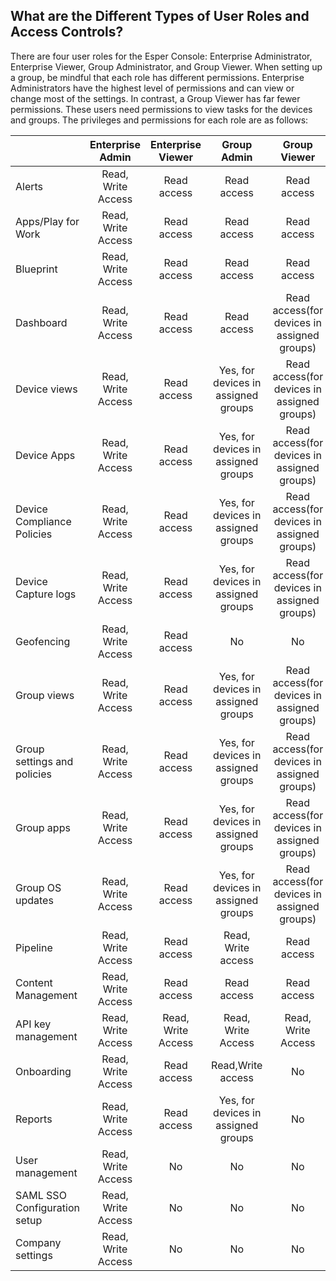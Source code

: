 ## What are the Different Types of User Roles and Access Controls?

There are four user roles for the Esper Console: Enterprise Administrator, Enterprise Viewer, Group Administrator, and Group Viewer. When setting up a group, be mindful that each role has different permissions. Enterprise Administrators have the highest level of permissions and can view or change most of the settings. In contrast, a Group Viewer has far fewer permissions. These users need permissions to view tasks for the devices and groups. The privileges and permissions for each role are as follows:

|                             |  Enterprise Admin  |  Enterprise Viewer |             Group Admin             |                 Group Viewer                |
|-----------------------------|:------------------:|:------------------:|:-----------------------------------:|:-------------------------------------------:|
| Alerts                      | Read, Write Access |     Read access    |             Read access             |                 Read access                 |
| Apps/Play for Work          | Read, Write Access |     Read access    |             Read access             |                 Read access                 |
| Blueprint                   | Read, Write Access |     Read access    |             Read access             |                 Read access                 |
| Dashboard                   | Read, Write Access |     Read access    |             Read access             | Read access(for devices in assigned groups) |
| Device views                | Read, Write Access |     Read access    | Yes, for devices in assigned groups | Read access(for devices in assigned groups) |
| Device Apps                 | Read, Write Access |     Read access    | Yes, for devices in assigned groups | Read access(for devices in assigned groups) |
| Device Compliance Policies  | Read, Write Access |     Read access    | Yes, for devices in assigned groups | Read access(for devices in assigned groups) |
| Device Capture logs         | Read, Write Access |     Read access    | Yes, for devices in assigned groups | Read access(for devices in assigned groups) |
| Geofencing                  | Read, Write Access |     Read access    |                  No                 |                      No                     |
| Group views                 | Read, Write Access |     Read access    | Yes, for devices in assigned groups | Read access(for devices in assigned groups) |
| Group settings and policies | Read, Write Access |     Read access    | Yes, for devices in assigned groups | Read access(for devices in assigned groups) |
| Group apps                  | Read, Write Access |     Read access    | Yes, for devices in assigned groups | Read access(for devices in assigned groups) |
| Group OS updates            | Read, Write Access |     Read access    | Yes, for devices in assigned groups | Read access(for devices in assigned groups) |
| Pipeline                    | Read, Write Access |     Read access    |             Read, Write access      |                 Read access                 |
| Content Management          | Read, Write Access |     Read access    |             Read access             |                 Read access                 |
| API key management          | Read, Write Access | Read, Write Access |          Read, Write Access         |              Read, Write Access             |
| Onboarding                  | Read, Write Access |     Read access    |          Read,Write access          |                      No                     |
| Reports                     | Read, Write Access |     Read access    | Yes, for devices in assigned groups |                      No                     |
| User management             | Read, Write Access |         No         |                  No                 |                      No                     |
| SAML SSO Configuration setup           | Read, Write Access |         No         |                  No                 |                      No                     |
| Company settings            | Read, Write Access |         No         |                  No                 |                      No                     |
